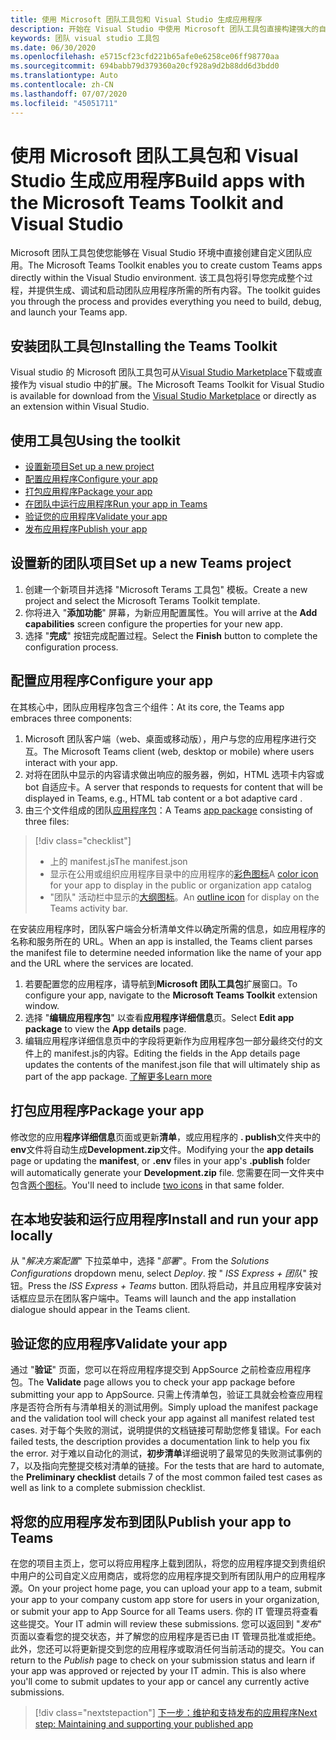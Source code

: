 ```yaml
---
title: 使用 Microsoft 团队工具包和 Visual Studio 生成应用程序
description: 开始在 Visual Studio 中使用 Microsoft 团队工具包直接构建强大的自定义应用程序
keywords: 团队 visual studio 工具包
ms.date: 06/30/2020
ms.openlocfilehash: e5715cf23cfd221b65afe0e6258ce06ff98770aa
ms.sourcegitcommit: 694babb79d379360a20cf928a9d2b88dd6d3bdd0
ms.translationtype: Auto
ms.contentlocale: zh-CN
ms.lasthandoff: 07/07/2020
ms.locfileid: "45051711"
---
```

# <a name="build-apps-with-the-microsoft-teams-toolkit-and-visual-studio"></a><span data-ttu-id="ff344-104">使用 Microsoft 团队工具包和 Visual Studio 生成应用程序</span><span class="sxs-lookup"><span data-stu-id="ff344-104">Build apps with the Microsoft Teams Toolkit and Visual Studio</span></span>

<span data-ttu-id="ff344-105">Microsoft 团队工具包使您能够在 Visual Studio 环境中直接创建自定义团队应用。</span><span class="sxs-lookup"><span data-stu-id="ff344-105">The Microsoft Teams Toolkit enables you to create custom Teams apps directly within the Visual Studio environment.</span></span> <span data-ttu-id="ff344-106">该工具包将引导您完成整个过程，并提供生成、调试和启动团队应用程序所需的所有内容。</span><span class="sxs-lookup"><span data-stu-id="ff344-106">The toolkit guides you through the process and provides everything you need to build, debug, and launch your Teams app.</span></span>

## <a name="installing-the-teams-toolkit"></a><span data-ttu-id="ff344-107">安装团队工具包</span><span class="sxs-lookup"><span data-stu-id="ff344-107">Installing the Teams Toolkit</span></span>

<span data-ttu-id="ff344-108">Visual studio 的 Microsoft 团队工具包可从[Visual Studio Marketplace](https://aka.ms/teams-toolkit)下载或直接作为 visual studio 中的扩展。</span><span class="sxs-lookup"><span data-stu-id="ff344-108">The Microsoft Teams Toolkit for Visual Studio is available for download from the [Visual Studio Marketplace](https://aka.ms/teams-toolkit) or directly as an extension within Visual Studio.</span></span>

## <a name="using-the-toolkit"></a><span data-ttu-id="ff344-109">使用工具包</span><span class="sxs-lookup"><span data-stu-id="ff344-109">Using the toolkit</span></span>

- [<span data-ttu-id="ff344-110">设置新项目</span><span class="sxs-lookup"><span data-stu-id="ff344-110">Set up a new project</span></span>](#set-up-a-new-teams-project)
- [<span data-ttu-id="ff344-111">配置应用程序</span><span class="sxs-lookup"><span data-stu-id="ff344-111">Configure your app</span></span>](#configure-your-app)
- [<span data-ttu-id="ff344-112">打包应用程序</span><span class="sxs-lookup"><span data-stu-id="ff344-112">Package your app</span></span>](#package-your-app)
- [<span data-ttu-id="ff344-113">在团队中运行应用程序</span><span class="sxs-lookup"><span data-stu-id="ff344-113">Run your app in Teams</span></span>](#install-and-run-your-app-locally)
- [<span data-ttu-id="ff344-114">验证您的应用程序</span><span class="sxs-lookup"><span data-stu-id="ff344-114">Validate your app</span></span>](#validate-your-app)
- [<span data-ttu-id="ff344-115">发布应用程序</span><span class="sxs-lookup"><span data-stu-id="ff344-115">Publish your app</span></span>](#publish-your-app-to-teams)

## <a name="set-up-a-new-teams-project"></a><span data-ttu-id="ff344-116">设置新的团队项目</span><span class="sxs-lookup"><span data-stu-id="ff344-116">Set up a new Teams project</span></span>

1. <span data-ttu-id="ff344-117">创建一个新项目并选择 "Microsoft Terams 工具包" 模板。</span><span class="sxs-lookup"><span data-stu-id="ff344-117">Create a new project and select the Microsoft Terams Toolkit template.</span></span>
1. <span data-ttu-id="ff344-118">你将进入 "**添加功能**" 屏幕，为新应用配置属性。</span><span class="sxs-lookup"><span data-stu-id="ff344-118">You will arrive at the **Add capabilities** screen configure the properties for your new app.</span></span>
1. <span data-ttu-id="ff344-119">选择 "**完成**" 按钮完成配置过程。</span><span class="sxs-lookup"><span data-stu-id="ff344-119">Select the **Finish** button to complete the configuration process.</span></span>

## <a name="configure-your-app"></a><span data-ttu-id="ff344-120">配置应用程序</span><span class="sxs-lookup"><span data-stu-id="ff344-120">Configure your app</span></span>

<span data-ttu-id="ff344-121">在其核心中，团队应用程序包含三个组件：</span><span class="sxs-lookup"><span data-stu-id="ff344-121">At its core, the Teams app embraces three components:</span></span>

  1. <span data-ttu-id="ff344-122">Microsoft 团队客户端（web、桌面或移动版），用户与您的应用程序进行交互。</span><span class="sxs-lookup"><span data-stu-id="ff344-122">The Microsoft Teams client (web, desktop or mobile) where users interact with your app.</span></span>
  1. <span data-ttu-id="ff344-123">对将在团队中显示的内容请求做出响应的服务器，例如，HTML 选项卡内容或 bot 自适应卡。</span><span class="sxs-lookup"><span data-stu-id="ff344-123">A server that responds to requests for content that will be displayed in Teams, e.g., HTML tab content or a bot adaptive card .</span></span>
  1. <span data-ttu-id="ff344-124">由三个文件组成的团队[应用程序包](/concepts/build-and-test/apps-package.md)：</span><span class="sxs-lookup"><span data-stu-id="ff344-124">A Teams [app package](/concepts/build-and-test/apps-package.md) consisting of three files:</span></span>

  > [!div class="checklist"]
  >
  > - <span data-ttu-id="ff344-125">上的 manifest.js</span><span class="sxs-lookup"><span data-stu-id="ff344-125">The manifest.json</span></span> 
  > - <span data-ttu-id="ff344-126">显示在公用或组织应用程序目录中的应用程序的[彩色图标](../resources/schema/manifest-schema.md#icons)</span><span class="sxs-lookup"><span data-stu-id="ff344-126">A [color icon](../resources/schema/manifest-schema.md#icons) for your app to display in the public or organization app catalog</span></span>
 > - <span data-ttu-id="ff344-127">"团队" 活动栏中显示的[大纲图标](../resources/schema/manifest-schema.md#icons)。</span><span class="sxs-lookup"><span data-stu-id="ff344-127">An [outline icon](../resources/schema/manifest-schema.md#icons) for display on the Teams activity bar.</span></span>

<span data-ttu-id="ff344-128">在安装应用程序时，团队客户端会分析清单文件以确定所需的信息，如应用程序的名称和服务所在的 URL。</span><span class="sxs-lookup"><span data-stu-id="ff344-128">When an app is installed, the Teams client parses the manifest file to determine needed information like the name of your app and the URL where the services are located.</span></span>

1. <span data-ttu-id="ff344-129">若要配置您的应用程序，请导航到**Microsoft 团队工具包**扩展窗口。</span><span class="sxs-lookup"><span data-stu-id="ff344-129">To configure your app, navigate to the **Microsoft Teams Toolkit** extension window.</span></span>
1. <span data-ttu-id="ff344-130">选择 "**编辑应用程序包**" 以查看**应用程序详细信息**页。</span><span class="sxs-lookup"><span data-stu-id="ff344-130">Select **Edit app package** to view the **App details** page.</span></span>
1. <span data-ttu-id="ff344-131">编辑应用程序详细信息页中的字段将更新作为应用程序包一部分最终交付的文件上的 manifest.js的内容。</span><span class="sxs-lookup"><span data-stu-id="ff344-131">Editing the fields in the App details page updates the contents of the manifest.json file that will ultimately ship as part of the app package.</span></span> [<span data-ttu-id="ff344-132">了解更多</span><span class="sxs-lookup"><span data-stu-id="ff344-132">Learn more</span></span>](https://aka.ms/teams-toolkit-manifest)

## <a name="package-your-app"></a><span data-ttu-id="ff344-133">打包应用程序</span><span class="sxs-lookup"><span data-stu-id="ff344-133">Package your app</span></span>

<span data-ttu-id="ff344-134">修改您的应用**程序详细信息**页面或更新**清单**，或应用程序的 **. publish**文件夹中的**env**文件将自动生成**Development.zip**文件。</span><span class="sxs-lookup"><span data-stu-id="ff344-134">Modifying your the **app details** page or updating the **manifest**, or **.env** files in your app's  **.publish** folder will automatically generate your **Development.zip** file.</span></span> <span data-ttu-id="ff344-135">您需要在同一文件夹中包含[两个图标](../concepts/build-and-test/apps-package.md#icons)。</span><span class="sxs-lookup"><span data-stu-id="ff344-135">You'll need to include [two icons](../concepts/build-and-test/apps-package.md#icons) in that same folder.</span></span>

## <a name="install-and-run-your-app-locally"></a><span data-ttu-id="ff344-136">在本地安装和运行应用程序</span><span class="sxs-lookup"><span data-stu-id="ff344-136">Install and run your app locally</span></span>

<span data-ttu-id="ff344-137">从 "*解决方案配置*" 下拉菜单中，选择 "*部署*"。</span><span class="sxs-lookup"><span data-stu-id="ff344-137">From the *Solutions Configurations* dropdown menu, select *Deploy*.</span></span> <span data-ttu-id="ff344-138">按 " *ISS Express + 团队*" 按钮。</span><span class="sxs-lookup"><span data-stu-id="ff344-138">Press the *ISS Express + Teams* button.</span></span> <span data-ttu-id="ff344-139">团队将启动，并且应用程序安装对话框应显示在团队客户端中。</span><span class="sxs-lookup"><span data-stu-id="ff344-139">Teams will launch and the app installation dialogue should appear in the Teams client.</span></span>

## <a name="validate-your-app"></a><span data-ttu-id="ff344-140">验证您的应用程序</span><span class="sxs-lookup"><span data-stu-id="ff344-140">Validate your app</span></span>

<span data-ttu-id="ff344-141">通过 "**验证**" 页面，您可以在将应用程序提交到 AppSource 之前检查应用程序包。</span><span class="sxs-lookup"><span data-stu-id="ff344-141">The **Validate** page allows you to check your app package before submitting your app to AppSource.</span></span> <span data-ttu-id="ff344-142">只需上传清单包，验证工具就会检查应用程序是否符合所有与清单相关的测试用例。</span><span class="sxs-lookup"><span data-stu-id="ff344-142">Simply upload the manifest package and the validation tool will check your app against all manifest related test cases.</span></span> <span data-ttu-id="ff344-143">对于每个失败的测试，说明提供的文档链接可帮助您修复错误。</span><span class="sxs-lookup"><span data-stu-id="ff344-143">For each failed tests, the description provides a documentation link to help you fix the error.</span></span> <span data-ttu-id="ff344-144">对于难以自动化的测试，**初步清单**详细说明了最常见的失败测试事例的7，以及指向完整提交核对清单的链接。</span><span class="sxs-lookup"><span data-stu-id="ff344-144">For the tests that are hard to automate, the **Preliminary checklist** details 7 of the most common failed test cases as well as link to a complete submission checklist.</span></span>

## <a name="publish-your-app-to-teams"></a><span data-ttu-id="ff344-145">将您的应用程序发布到团队</span><span class="sxs-lookup"><span data-stu-id="ff344-145">Publish your app to Teams</span></span>

<span data-ttu-id="ff344-146">在您的项目主页上，您可以将应用程序上载到团队，将您的应用程序提交到贵组织中用户的公司自定义应用商店，或将您的应用程序提交到所有团队用户的应用程序源。</span><span class="sxs-lookup"><span data-stu-id="ff344-146">On your project home page, you can upload your app to a team, submit your app to your company custom app store for users in your organization, or submit your app to App Source for all Teams users.</span></span> <span data-ttu-id="ff344-147">你的 IT 管理员将查看这些提交。</span><span class="sxs-lookup"><span data-stu-id="ff344-147">Your IT admin will review these submissions.</span></span> <span data-ttu-id="ff344-148">您可以返回到 "*发布*" 页面以查看您的提交状态，并了解您的应用程序是否已由 IT 管理员批准或拒绝。此外，您还可以将更新提交到您的应用程序或取消任何当前活动的提交。</span><span class="sxs-lookup"><span data-stu-id="ff344-148">You can return to the *Publish* page to check on your submission status and learn if your app was approved or rejected by your IT admin. This is also where you'll come to submit updates to your app or cancel any currently active submissions.</span></span>

> [!div class="nextstepaction"]
> [<span data-ttu-id="ff344-149">下一步：维护和支持发布的应用程序</span><span class="sxs-lookup"><span data-stu-id="ff344-149">Next step: Maintaining and supporting your published app</span></span>](../concepts/deploy-and-publish/appsource/post-publish/overview.md)
